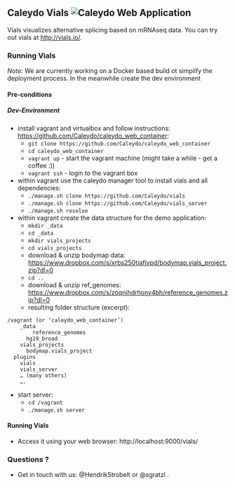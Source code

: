 ## Caleydo Vials ![Caleydo Web Application](https://img.shields.io/badge/Caleydo%20Web-Application-4daf4a.svg)

Vials visualizes alternative splicing based on mRNAseq data. You can try out vials at http://vials.io/.

### Running Vials

*Note:* We are currently working on a Docker based build ot simplify the deployment process. In the meanwhile create the dev environment

#### Pre-conditions

##### Dev-Environment
- install vagrant and virtualbox and follow instructions: https://github.com/Caleydo/caleydo_web_container:
    - `git clone https://github.com/Caleydo/caleydo_web_container`
    - `cd caleydo_web_container`
    - `vagrant up` - start the vagrant machine (might take a while - get a coffee :))
    - `vagrant ssh` - login to the vagrant box
- within vagrant use the caleydo manager tool to install vials and all dependencies:
    - `./manage.sh clone https://github.com/Caleydo/vials` 
    - `./manage.sh clone https://github.com/Caleydo/vials_server`
    - `./manage.sh resolve`
- within vagrant create the data structure for the demo application:
    - `mkdir _data`
    - `cd _data`
    - `mkdir vials_projects`
    - `cd vials_projects`
    - download & unzip bodymap data: https://www.dropbox.com/s/xrbs250tjafjvpd/bodymap.vials_project.zip?dl=0
    - `cd ..`
    - download & unzip ref_genomes: https://www.dropbox.com/s/zoqnihdrhony4bh/reference_genomes.zip?dl=0
    - resulting folder structure (excerpt):
```
/vagrant (or ‘caleydo_web_container’)
	_data
		reference_genomes
      hg19_broad
    vials_projects
      bodymap.vials_project
  plugins
    vials
    vials_server
    … (many others)
	….
```
- start server:
    - `cd /vagrant`
    - `./manage.sh server`

#### Running Vials
* Access it using your web browser: http://localhost:9000/vials/

### Questions ?
 * Get in touch with us: @HendrikStrobelt or @sgratzl .

